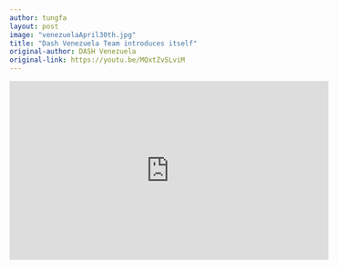 ```yaml
---
author: tungfa
layout: post
image: "venezuelaApril30th.jpg"
title: "Dash Venezuela Team introduces itself"
original-author: DASH Venezuela
original-link: https://youtu.be/MQxtZvSLviM
---
```



<iframe width="560" height="315" src="https://www.youtube.com/embed/MQxtZvSLviM" frameborder="0" allow="autoplay; encrypted-media" allowfullscreen></iframe>
